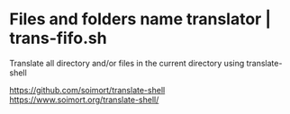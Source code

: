 # Files and folders name translator | trans-fifo.sh

Translate all directory and/or files in the current directory using translate-shell

https://github.com/soimort/translate-shell
https://www.soimort.org/translate-shell/
